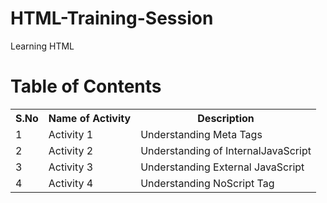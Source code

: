 # HTML-Training-Session
Learning HTML

# Table of Contents

<table>
   <tr>
     <th>S.No</th>
     <th>Name of Activity</th>
     <th>Description</th>
  </tr>
  <tr>
    <td>1</td>
    <td>Activity 1</td>
    <td>Understanding Meta Tags</td>
  </tr>
   <tr>
    <td>2</td>
    <td>Activity 2</td>
    <td>Understanding of InternalJavaScript </td>
  </tr>
   <tr>
    <td>3</td>
    <td>Activity 3</td>
    <td>Understanding External JavaScript</td>
  </tr>
   <tr>
    <td>4</td>
    <td>Activity 4</td>
    <td>Understanding NoScript Tag</td>
  </tr>
 
  
